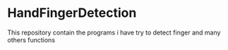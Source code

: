 # HandFingerDetection
This repository contain the programs i have try to detect finger and many others functions
